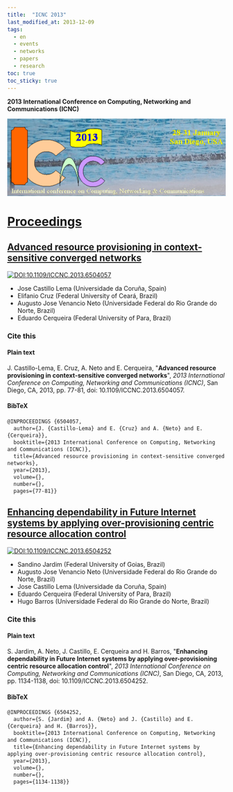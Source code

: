 ```yaml
---
title:  "ICNC 2013"
last_modified_at: 2013-12-09
tags:
  - en
  - events
  - networks
  - papers
  - research
toc: true
toc_sticky: true
---
```


**2013 International Conference on Computing, Networking and Communications (ICNC)**

[![](/assets/images/posts/2013-01-28-icnc13.png)](http://www.conf-icnc.org/2013/)

# [Proceedings](https://ieeexplore.ieee.org/xpl/conhome/6495637/proceeding)

## [Advanced resource provisioning in context-sensitive converged networks](https://ieeexplore.ieee.org/document/6504057)

[![DOI:10.1109/ICCNC.2013.6504057](https://zenodo.org/badge/DOI/10.1109/ICCNC.2013.6504057.svg)](https://doi.org/10.1109/ICCNC.2013.6504057)

 - Jose Castillo Lema (Universidade da Coruña, Spain)
 - Elifanio Cruz (Federal University of Ceará, Brazil)
 - Augusto Jose Venancio Neto (Universidade Federal do Rio Grande do Norte, Brazil)
 - Eduardo Cerqueira (Federal University of Para, Brazil)

### Cite this

#### Plain text

J. Castillo-Lema, E. Cruz, A. Neto and E. Cerqueira, "**Advanced resource provisioning in context-sensitive converged networks**", *2013 International Conference on Computing, Networking and Communications (ICNC)*, San Diego, CA, 2013, pp. 77-81, doi: 10.1109/ICCNC.2013.6504057.

#### BibTeX

```
@INPROCEEDINGS {6504057,
  author={J. {Castillo-Lema} and E. {Cruz} and A. {Neto} and E. {Cerqueira}},
  booktitle={2013 International Conference on Computing, Networking and Communications (ICNC)},
  title={Advanced resource provisioning in context-sensitive converged networks},
  year={2013},
  volume={},
  number={},
  pages={77-81}}
```

## [Enhancing dependability in Future Internet systems by applying over-provisioning centric resource allocation control](https://ieeexplore.ieee.org/document/6504252)

[![DOI:10.1109/ICCNC.2013.6504252](https://zenodo.org/badge/DOI/10.1109/ICCNC.2013.6504252.svg)](https://doi.org/10.1109/ICCNC.2013.6504252)

 - Sandino Jardim (Federal University of Goias, Brazil)
 - Augusto Jose Venancio Neto (Universidade Federal do Rio Grande do Norte, Brazil)
 - Jose Castillo Lema (Universidade da Coruña, Spain)
 - Eduardo Cerqueira (Federal University of Para, Brazil)
 - Hugo Barros (Universidade Federal do Rio Grande do Norte, Brazil)

### Cite this

#### Plain text

S. Jardim, A. Neto, J. Castillo, E. Cerqueira and H. Barros, "**Enhancing dependability in Future Internet systems by applying over-provisioning centric resource allocation control**", *2013 International Conference on Computing, Networking and Communications (ICNC)*, San Diego, CA, 2013, pp. 1134-1138, doi: 10.1109/ICCNC.2013.6504252.

#### BibTeX

```
@INPROCEEDINGS {6504252,
  author={S. {Jardim} and A. {Neto} and J. {Castillo} and E. {Cerqueira} and H. {Barros}},
  booktitle={2013 International Conference on Computing, Networking and Communications (ICNC)},
  title={Enhancing dependability in Future Internet systems by applying over-provisioning centric resource allocation control},
  year={2013},
  volume={},
  number={},
  pages={1134-1138}}
```
